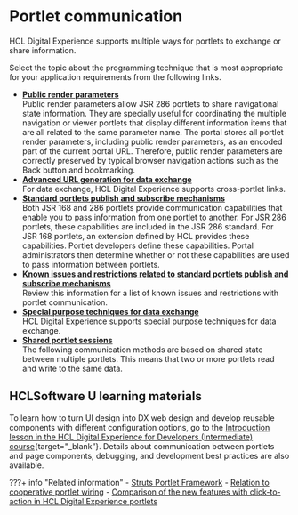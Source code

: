 # Portlet communication

HCL Digital Experience supports multiple ways for portlets to exchange or share information.

Select the topic about the programming technique that is most appropriate for your application requirements from the following links.

-   **[Public render parameters](pltcom_pubrndrprm.md)**  
Public render parameters allow JSR 286 portlets to share navigational state information. They are specially useful for coordinating the multiple navigation or viewer portlets that display different information items that are all related to the same parameter name. The portal stores all portlet render parameters, including public render parameters, as an encoded part of the current portal URL. Therefore, public render parameters are correctly preserved by typical browser navigation actions such as the Back button and bookmarking.
-   **[Advanced URL generation for data exchange](pltcom_datxchg_xptltlnks.md)**  
For data exchange, HCL Digital Experience supports cross-portlet links.
-   **[Standard portlets publish and subscribe mechanisms](portlets_publish_subscribe_mech/index.md)**  
Both JSR 168 and 286 portlets provide communication capabilities that enable you to pass information from one portlet to another. For JSR 286 portlets, these capabilities are included in the JSR 286 standard. For JSR 168 portlets, an extension defined by HCL provides these capabilities. Portlet developers define these capabilities. Portal administrators then determine whether or not these capabilities are used to pass information between portlets.
-   **[Known issues and restrictions related to standard portlets publish and subscribe mechanisms](wpsc2aiss.md)**  
Review this information for a list of known issues and restrictions with portlet communication.
-   **[Special purpose techniques for data exchange](pltcom_datxchg.md)**  
HCL Digital Experience supports special purpose techniques for data exchange.
-   **[Shared portlet sessions](pltcom_shrd_ptlts.md)**  
The following communication methods are based on shared state between multiple portlets. This means that two or more portlets read and write to the same data.

## HCLSoftware U learning materials

To learn how to turn UI design into DX web design and develop reusable components with different configuration options, go to the [Introduction lesson in the HCL Digital Experience for Developers (Intermediate) course](https://hclsoftwareu.hcltechsw.com/component/axs/?view=sso_config&id=3&forward=https%3A%2F%2Fhclsoftwareu.hcltechsw.com%2Fcourses%2Flesson%2F%3Fid%3D3461){target="_blank”}. Details about communication between portlets and page components, debugging, and development best practices are also available.

???+ info "Related information" 
    - [Struts Portlet Framework](https://help.hcltechsw.com/digital-experience/9.5/dev-portlet/wpsstruts.html)
    - [Relation to cooperative portlet wiring](../web2_ui/live_text/w2_smtg_ref_wire.md)
    - [Comparison of the new features with click-to-action in HCL Digital Experience portlets](../web2_ui/live_text/w2_smtg_ref_compr.md)
